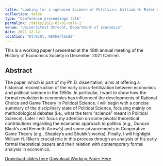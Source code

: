 ```yaml
---
title: "Looking for a «genuine Science of Politics». William H. Riker and the Game Theoretical Turn in Political Science"
collection: talks
type: "Conference proceedings talk"
permalink: /talks/2012-03-01-talk-1
venue: "Universiteit Utrecht, Department of Economics"
date: 2021-12-12
location: "Utrecht, Netherlands"
---
```


This is a working paper I presented at the 48th annual meeting of the History of Economics Society in December 2021 (Online). 

## Abstract
The paper, which is part of my Ph.D. dissertation, aims at offering a historical reconstruction of the early cross-fertilization between economics and political science in the 1950s. In particular, I want to show how the formal revolution in economics has influenced the developments of Rational Choice and Game Theory in Political Science. I will begin with a concise summary of the disciplinary state of Political Science, focusing mainly on methodological debates (i.e., what the term “science” meant in Political Science). Later I will focus my attention on some pivotal theoretical contributions regarding the economic approach to politics (e.g., Duncan Black’s and Kenneth Arrow’s) and some advancements in Cooperative Game Theory (e.g., Shapley’s and Shubik’s works). Finally, I will highlight William H. Riker’s crucial role in this process through an analysis of his early formal theoretical papers and their relation with contemporary formal analysis in economics.

[Download slides here](/files/SlidesHES2021.pdf)
[Download Working Paper Here](/files/PaperHES2021.pdf)
